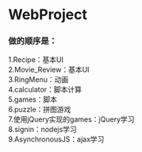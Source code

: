 # WebProject

### 做的顺序是：
1.Recipe：基本UI  
2.Movie_Review：基本UI  
3.RingMenu：动画  
4.calculator：脚本计算  
5.games：脚本  
6.puzzle：拼图游戏  
7.使用jQuery实现的games：jQuery学习  
8.signin：nodejs学习  
9.AsynchronousJS：ajax学习  
